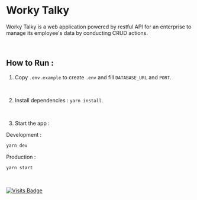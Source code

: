 # Worky Talky

Worky Talky is a web application powered by restful API for an enterprise to manage its employee's data by conducting CRUD actions.

<br />

## How to Run :

1. Copy `.env.example` to create `.env` and fill `DATABASE_URL` and `PORT`.

<br />

2. Install dependencies : `yarn install`.

<br />

3. Start the app : 

Development :

```bash
yarn dev
```

Production :

```bash
yarn start
```

<br />

[![Visits Badge](https://badges.pufler.dev/visits/kevinadhiguna/worky-talky)](https://github.com/kevinadhiguna)
